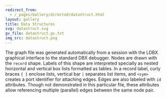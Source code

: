```yaml
---
redirect_from:
  - /_pages/Gallery/directed/datastruct.html
layout: gallery
title: Data Structures
svg: datastruct.svg
gv_file: datastruct.gv.txt
img_src: datastruct.png
---
```

The graph file was generated automatically from
a session with the LDBX graphical interface
to the standard DBX debugger.  Nodes are drawn
with the `record` shape.  Labels of this shape
are interpreted specially as nested horizontal
and vertical box lists formatted as tables.
In a record label, curly braces `{ }` enclose
lists, vertical bar `|` separates list items,
and `<sym>` creates a port identifier for attaching
edges.  Edges are also labeled with `id` attributes. 
Though not demonstrated in this particular file,
these attributes allow referencing multiple
(parallel) edges between the same node pair.
